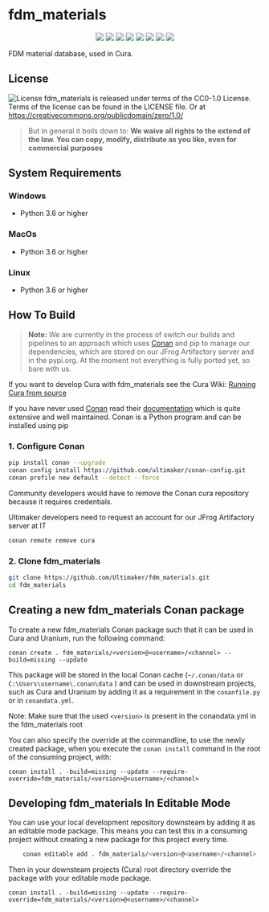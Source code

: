 # fdm_materials

<p align="center">
    <a href="https://github.com/Ultimaker/fdm_materials/actions/workflows/cicd.yml" alt="Unit Tests">
        <img src="https://github.com/Ultimaker/fdm_materials/actions/workflows/cicd.yml/badge.svg" /></a>
    <a href="https://github.com/Ultimaker/fdm_materials/actions/workflows/conan-package.yml" alt="Unit Tests">
        <img src="https://github.com/Ultimaker/fdm_materials/actions/workflows/conan-package.yml/badge.svg" /></a>
    <a href="https://github.com/Ultimaker/fdm_materials/issues" alt="Open Issues">
        <img src="https://img.shields.io/github/issues/ultimaker/fdm_materials" /></a>
    <a href="https://github.com/Ultimaker/fdm_materials/issues?q=is%3Aissue+is%3Aclosed" alt="Closed Issues">
        <img src="https://img.shields.io/github/issues-closed/ultimaker/fdm_materials?color=g" /></a>
    <a href="https://github.com/Ultimaker/fdm_materials/pulls" alt="Pull Requests">
        <img src="https://img.shields.io/github/issues-pr/ultimaker/fdm_materials" /></a>
    <a href="https://github.com/Ultimaker/fdm_materials/graphs/contributors" alt="Contributors">
        <img src="https://img.shields.io/github/contributors/ultimaker/fdm_materials" /></a>
    <a href="https://github.com/Ultimaker/fdm_materials" alt="Repo Size">
        <img src="https://img.shields.io/github/repo-size/ultimaker/fdm_materials?style=flat" /></a>
    <a href="https://github.com/Ultimaker/fdm_materials/blob/master/LICENSE" alt="License">
        <img src="https://img.shields.io/github/license/ultimaker/fdm_materials?style=flat" /></a>
</p>


FDM material database, used in Cura.

## License

![License](https://img.shields.io/github/license/ultimaker/fdm_materials?style=flat)
fdm_materials is released under terms of the CC0-1.0 License. Terms of the license can be found in the LICENSE file. Or at
https://creativecommons.org/publicdomain/zero/1.0/

> But in general it boils down to:
> **We waive all rights to the extend of the law. You can copy, modify, distribute as you like, even for commercial purposes**

## System Requirements

### Windows
- Python 3.6 or higher

### MacOs
- Python 3.6 or higher

### Linux
- Python 3.6 or higher

## How To Build

> **Note:**
> We are currently in the process of switch our builds and pipelines to an approach which uses [Conan](https://conan.io/)
> and pip to manage our dependencies, which are stored on our JFrog Artifactory server and in the pypi.org.
> At the moment not everything is fully ported yet, so bare with us.

If you want to develop Cura with fdm_materials see the Cura Wiki: [Running Cura from source](https://github.com/Ultimaker/Cura/wiki/Running-Cura-from-Source)

If you have never used [Conan](https://conan.io/) read their [documentation](https://docs.conan.io/en/latest/index.html)
which is quite extensive and well maintained. Conan is a Python program and can be installed using pip

### 1. Configure Conan

```bash
pip install conan --upgrade
conan config install https://github.com/ultimaker/conan-config.git
conan profile new default --detect --force
```

Community developers would have to remove the Conan cura repository because it requires credentials.

Ultimaker developers need to request an account for our JFrog Artifactory server at IT
```bash
conan remote remove cura
```

### 2. Clone fdm_materials
```bash
git clone https://github.com/Ultimaker/fdm_materials.git
cd fdm_materials
```

## Creating a new fdm_materials Conan package

To create a new fdm_materials Conan package such that it can be used in Cura and Uranium, run the following command:

```shell
conan create . fdm_materials/<version>@<username>/<channel> --build=missing --update
```

This package will be stored in the local Conan cache (`~/.conan/data` or `C:\Users\username\.conan\data` ) and can be used in downstream
projects, such as Cura and Uranium by adding it as a requirement in the `conanfile.py` or in `conandata.yml`.

Note: Make sure that the used `<version>` is present in the conandata.yml in the fdm_materials root

You can also specify the override at the commandline, to use the newly created package, when you execute the `conan install`
command in the root of the consuming project, with:


```shell
conan install . -build=missing --update --require-override=fdm_materials/<version>@<username>/<channel>
```

## Developing fdm_materials In Editable Mode

You can use your local development repository downsteam by adding it as an editable mode package.
This means you can test this in a consuming project without creating a new package for this project every time.

```bash
    conan editable add . fdm_materials/<version>@<username>/<channel>
```

Then in your downsteam projects (Cura) root directory override the package with your editable mode package.

```shell
conan install . -build=missing --update --require-override=fdm_materials/<version>@<username>/<channel>
```
